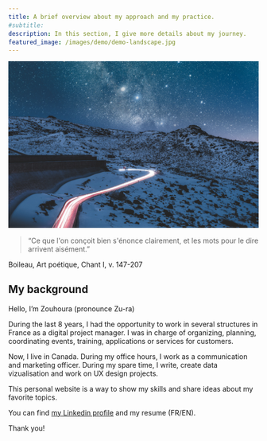 ```yaml
---
title: A brief overview about my approach and my practice.
#subtitle:
description: In this section, I give more details about my journey.
featured_image: /images/demo/demo-landscape.jpg
---
```


![](/images/demo/ricardo-rocha-nj1bqRzClq8-unsplash.jpg)


> “Ce que l'on conçoit bien s'énonce clairement, et les mots pour le dire arrivent aisément.”
<p>Boileau, Art poétique, Chant I, v. 147-207</p>


## My background


Hello, I’m Zouhoura (pronounce Zu-ra)

During the last 8 years, I had the opportunity to work in several structures in France as a digital project manager. I was in charge of organizing, planning, coordinating events, training, applications or services for customers.

Now, I live in Canada. During my office hours, I work as a communication and marketing officer.
During my spare time, I write, create data vizualisation and work on UX design projects.

This personal website is a way to show my skills and share ideas about my favorite topics.

You can find [my Linkedin profile](https://www.linkedin.com/in/zouhourahadji/) and my resume (FR/EN).


Thank you!
